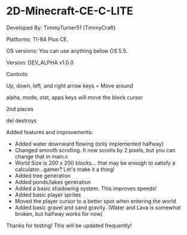 # 2D-Minecraft-CE-C-LITE
Developed By: TimmyTurner51 (TimmyCraft)


Platforms: TI-84 Plus CE.

OS versions: You can use anything below OS 5.5.

Version: DEV_ALPHA v1.0.0


Controls:

Up, down, left, and right arrow keys = Move around

alpha, mode, stat, apps keys will move the block cursor

2nd places

del destroys

Added features and improvements:
 - Added water downward flowing (only implemented halfway)
 - Changed smooth scrolling. It now scrolls by 2 pixels, but you can change that in main.c
 - World Size is 200 x 200 blocks... that may be enough to satisfy a calculator...gamer? Let's make it a thing!
 - Added tree generation
 - Added ponds/lakes generation
 - Added a basic shadowing system. This improves speeds!
 - Added basic player sprites
 - Moved the player cursor to a better spot when entering the world
 - Added basic gravel and sand gravity. (Water and Lava is somewhat broken, but halfway works for now)


Thanks for testing! This will be updated frequently!
